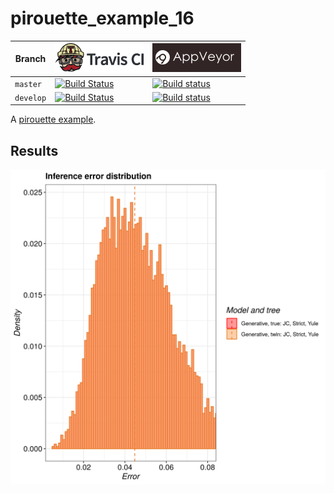 # pirouette_example_16

Branch   |[![Travis CI logo](pics/TravisCI.png)](https://travis-ci.org)                                                                                               |[![AppVeyor logo](pics/AppVeyor.png)](https://appveyor.com)                                                                                               
---------|------------------------------------------------------------------------------------------------------------------------------------------------------------|--------------------------------------------------------------------------------------------------------------------------------------------------------------------------------------------
`master` |[![Build Status](https://travis-ci.org/richelbilderbeek/pirouette_example_16.svg?branch=master)](https://travis-ci.org/richelbilderbeek/pirouette_example_16) |[![Build status](https://ci.appveyor.com/api/projects/status/3nvk5jt46lakbax5/branch/master?svg=true)](https://ci.appveyor.com/project/richelbilderbeek/pirouette-example-16/branch/master)
`develop`|[![Build Status](https://travis-ci.org/richelbilderbeek/pirouette_example_16.svg?branch=develop)](https://travis-ci.org/richelbilderbeek/pirouette_example_16)|[![Build status](https://ci.appveyor.com/api/projects/status/3nvk5jt46lakbax5/branch/develop?svg=true)](https://ci.appveyor.com/project/richelbilderbeek/pirouette-example-16/branch/develop)

A [pirouette example](https://github.com/richelbilderbeek/pirouette_examples).

## Results

![](example_16_314/errors.png)
